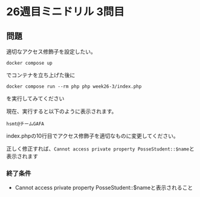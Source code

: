 # 26週目ミニドリル 3問目

## 問題

適切なアクセス修飾子を設定したい。

```
docker compose up
```

でコンテナを立ち上げた後に

```
docker compose run --rm php php week26-3/index.php
```

を実行してみてください

現在、実行すると以下のように表示されます。

`hsmt@チームGAFA`

index.phpの10行目でアクセス修飾子を適切なものに変更してください。

正しく修正すれば、`Cannot access private property PosseStudent::$name`と表示されます

### 終了条件
  - Cannot access private property PosseStudent::$nameと表示されること
